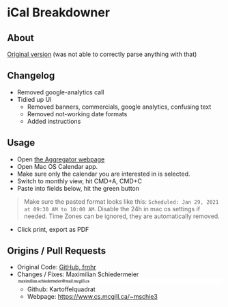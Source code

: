 # iCal Breakdowner

## About

[Original version](http://icalligator.changeset.hr/) (was not able to correctly parse anything with that)

## Changelog

 * Removed google-analytics call
 * Tidied up UI
   * Removed banners, commercials, google analytics, confusing text
   * Removed not-working date formats
   * Added instructions

## Usage

 * Open [the Aggregator webpage](index.html)
 * Open Mac OS Calendar app.
 * Make sure only the calendar you are interested in is selected.
 * Switch to monthly view, hit CMD+A, CMD+C
 * Paste into fields below, hit the green button  
 > Make sure the pasted format looks like this: ```Scheduled: Jan 29, 2021 at 09:30 AM to 10:00 AM```. Disable the 24h in mac os settings if needed. Time Zones can be ignored, they are automatically removed.
 * Click print, export as PDF

## Origins / Pull Requests

 * Original Code: [GitHub, frnhr](https://github.com/frnhr/ical_aggregator)
 * Changes / Fixes: Maximilian Schiedermeier ![email](email.png)
   * Github: Kartoffelquadrat
   * Webpage: https://www.cs.mcgill.ca/~mschie3

